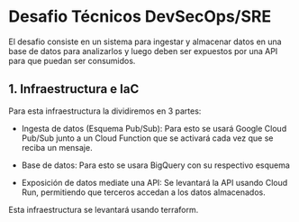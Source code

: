 # Desafio Técnicos DevSecOps/SRE
 El desafio consiste en un sistema para ingestar y almacenar datos en una base de datos para analizarlos y luego deben ser expuestos por una API para que puedan ser consumidos.

## 1. Infraestructura e IaC

Para esta infraestructura la dividiremos en 3 partes:

- Ingesta de datos (Esquema Pub/Sub): Para esto se usará Google Cloud Pub/Sub junto a un Cloud Function que se activará cada vez que se reciba un mensaje.

- Base de datos: Para esto se usara BigQuery con su respectivo esquema

- Exposición de datos mediate una API: Se levantará la API usando Cloud Run, permitiendo que terceros accedan a los datos almacenados.

Esta infraestructura se levantará usando terraform.